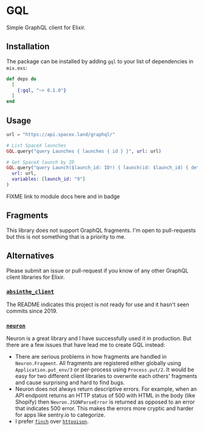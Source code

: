 # GQL

Simple GraphQL client for Elixir.

## Installation

The package can be installed by adding `gql` to your list of dependencies in `mix.exs`:

```elixir
def deps do
  [
    {:gql, "~> 0.1.0"}
  ]
end
```

## Usage

```elixir
url = "https://api.spacex.land/graphql/"

# List SpaceX launches
GQL.query("query Launches { launches { id } }", url: url)

# Get SpaceX launch by ID
GQL.query("query Launch($launch_id: ID!) { launch(id: $launch_id) { details } }",
  url: url,
  variables: [launch_id: "9"]
)
```

FIXME link to module docs here and in badge

## Fragments

This library does not support GraphQL fragments. I'm open to pull-requests but this is not something that is a priority to me.

## Alternatives

Please submit an issue or pull-request if you know of any other GraphQL client libraries for Elixir.

### [`absinthe_client`](https://github.com/absinthe-graphql/absinthe_client)

The README indicates this project is not ready for use and it hasn't seen commits since 2019.

### [`neuron`](https://github.com/uesteibar/neuron)

Neuron is a great library and I have successfully used it in production. But there are a few issues that have lead me to create GQL instead:

* There are serious problems in how fragments are handled in `Neuron.Fragment`. All fragments are registered either globally using `Application.put_env/3` or per-process using `Process.put/2`. It would be easy for two different client libraries to overwrite each others' fragments and cause surprising and hard to find bugs.
* Neuron does not always return descriptive errors. For example, when an API endpoint returns an HTTP status of 500 with HTML in the body (like Shopify) then `Neuron.JSONParseError` is returned as opposed to an error that indicates 500 error. This makes the errors more cryptic and harder for apps like sentry.io to categorize.
* I prefer [`finch`](https://github.com/sneako/finch) over [`httpoison`](https://github.com/edgurgel/httpoison).
